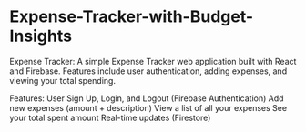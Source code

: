 # Expense-Tracker-with-Budget-Insights

Expense Tracker:
A simple Expense Tracker web application built with React and Firebase.
Features include user authentication, adding expenses, and viewing your total spending.

Features:
User Sign Up, Login, and Logout (Firebase Authentication)
Add new expenses (amount + description)
View a list of all your expenses
See your total spent amount
Real-time updates (Firestore)

